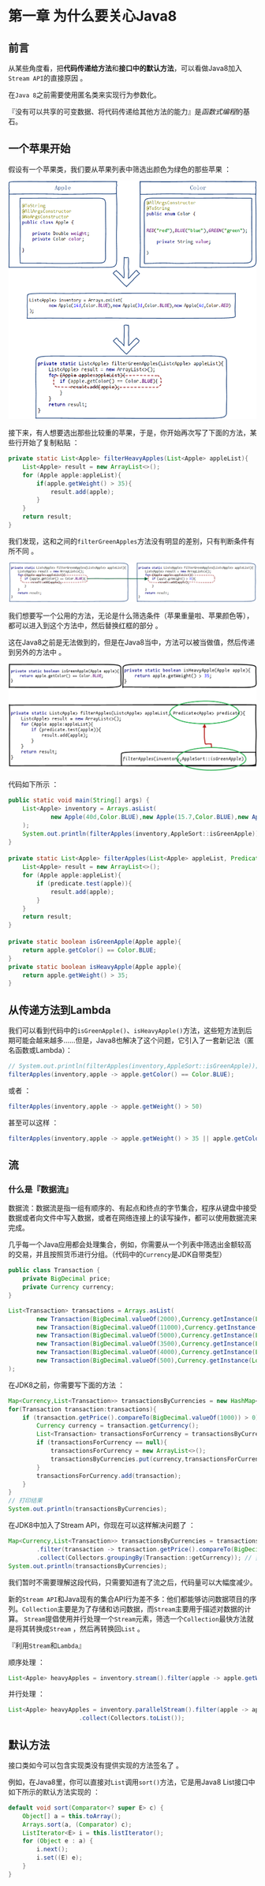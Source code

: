 # 第一章 为什么要关心Java8

## 前言

从某些角度看，把**代码传递给方法**和**接口中的默认方法**，可以看做Java8加入`Stream API`的直接原因 。

在`Java 8`之前需要使用匿名类来实现行为参数化。

『没有可以共享的可变数据、将代码传递给其他方法的能力』是*函数式编程*的基石。 

## 一个苹果开始

假设有一个苹果类，我们要从苹果列表中筛选出颜色为绿色的那些苹果 ：

![](https://raw.githubusercontent.com/zhangzhaolin/StudyNotes/master/%E6%88%AA%E5%9B%BE/Java8%E5%AE%9E%E6%88%98/Character1/1.png)

接下来，有人想要选出那些比较重的苹果，于是，你开始再次写了下面的方法，某些行开始了复制粘贴 ：

```java
private static List<Apple> filterHeavyApples(List<Apple> appleList){
    List<Apple> result = new ArrayList<>();
    for (Apple apple:appleList){
        if(apple.getWeight() > 35){
            result.add(apple);
        }
    }
    return result;
}
```

我们发现，这和之间的`filterGreenApples`方法没有明显的差别，只有判断条件有所不同 。

![](https://raw.githubusercontent.com/zhangzhaolin/StudyNotes/master/%E6%88%AA%E5%9B%BE/Java8%E5%AE%9E%E6%88%98/Character1/2.png)

我们想要写一个公用的方法，无论是什么筛选条件（苹果重量啦、苹果颜色等），都可以进入到这个方法中，然后替换红框的部分 。

这在Java8之前是无法做到的，但是在Java8当中，方法可以被当做值，然后传递到另外的方法中 。

![](https://raw.githubusercontent.com/zhangzhaolin/StudyNotes/master/%E6%88%AA%E5%9B%BE/Java8%E5%AE%9E%E6%88%98/Character1/3.png)

代码如下所示 ：

```java
public static void main(String[] args) {
    List<Apple> inventory = Arrays.asList(
            new Apple(40d,Color.BLUE),new Apple(15.7,Color.BLUE),new Apple(32.1,Color.RED)
    );
    System.out.println(filterApples(inventory,AppleSort::isGreenApple));
}

private static List<Apple> filterApples(List<Apple> appleList, Predicate<Apple> predicate){
    List<Apple> result = new ArrayList<>();
    for (Apple apple:appleList){
        if (predicate.test(apple)){
            result.add(apple);
        }
    }
    return result;
}

private static boolean isGreenApple(Apple apple){
    return apple.getColor() == Color.BLUE;
}
private static boolean isHeavyApple(Apple apple){
    return apple.getWeight() > 35;
}
```

## 从传递方法到Lambda

我们可以看到代码中的`isGreenApple()`、`isHeavyApple()`方法，这些短方法到后期可能会越来越多……但是，Java8也解决了这个问题，它引入了一套新记法（匿名函数或Lambda）：

```java
// System.out.println(filterApples(inventory,AppleSort::isGreenApple));
filterApples(inventory,apple -> apple.getColor() == Color.BLUE);
```

或者 ：

```java
filterApples(inventory,apple -> apple.getWeight() > 50)
```

甚至可以这样 ：

```java
filterApples(inventory,apple -> apple.getWeight() > 35 || apple.getColor() == Color.BLUE);
```

## 流

### 什么是『数据流』

数据流：数据流是指一组有顺序的、有起点和终点的字节集合，程序从键盘中接受数据或者向文件中写入数据，或者在网络连接上的读写操作，都可以使用数据流来完成。

几乎每一个Java应用都会处理集合，例如，你需要从一个列表中筛选出金额较高的交易，并且按照货币进行分组。（代码中的`Currency`是JDK自带类型）

```java
public class Transaction {
    private BigDecimal price;
    private Currency currency;
}
```

```java
List<Transaction> transactions = Arrays.asList(
        new Transaction(BigDecimal.valueOf(2000),Currency.getInstance(Locale.TAIWAN)),
        new Transaction(BigDecimal.valueOf(11000),Currency.getInstance(Locale.CHINA)),
        new Transaction(BigDecimal.valueOf(5000),Currency.getInstance(Locale.US)),
        new Transaction(BigDecimal.valueOf(3500),Currency.getInstance(Locale.CHINA)),
        new Transaction(BigDecimal.valueOf(4000),Currency.getInstance(Locale.TAIWAN)),
        new Transaction(BigDecimal.valueOf(500),Currency.getInstance(Locale.CHINA))
);
```

在JDK8之前，你需要写下面的方法 ：

```java
Map<Currency,List<Transaction>> transactionsByCurrencies = new HashMap<>();
for(Transaction transaction:transactions){
    if (transaction.getPrice().compareTo(BigDecimal.valueOf(1000)) > 0) {
        Currency currency = transaction.getCurrency();
        List<Transaction> transactionsForCurrency = transactionsByCurrencies.get(currency);
        if (transactionsForCurrency == null){
            transactionsForCurrency = new ArrayList<>();
            transactionsByCurrencies.put(currency,transactionsForCurrency);
        }
        transactionsForCurrency.add(transaction);
    }
}
// 打印结果
System.out.println(transactionsByCurrencies);
```

在JDK8中加入了Stream API，你现在可以这样解决问题了 ：

```java
Map<Currency,List<Transaction>> transactionsByCurrencies = transactions.stream()
        .filter(transaction -> transaction.getPrice().compareTo(BigDecimal.valueOf(1000)) > 0) // 筛选金额较高的交易
        .collect(Collectors.groupingBy(Transaction::getCurrency)); // 按照货币进行分组
System.out.println(transactionsByCurrencies);
```

我们暂时不需要理解这段代码，只需要知道有了流之后，代码量可以大幅度减少。

新的`Stream API`和Java现有的集合API行为差不多：他们都能够访问数据项目的序列。`Collection`主要是为了存储和访问数据，而`Stream`主要用于描述对数据的计算。 `Stream`提倡使用并行处理一个`Stream`元素，筛选一个`Collection`最快方法就是将其转换成`Stream` ，然后再转换回`List` 。

『利用`Stream`和`Lambda`』

顺序处理 ：

```java
List<Apple> heavyApples = inventory.stream().filter(apple -> apple.getWeight().compareTo(30d) > 0).collect(Collectors.toList());
```

并行处理 ：

```java
List<Apple> heavyApples = inventory.parallelStream().filter(apple -> apple.getWeight().compareTo(30d) > 0)
                    .collect(Collectors.toList());
```



## 默认方法

接口类如今可以包含实现类没有提供实现的方法签名了 。

例如，在Java8里，你可以直接对`List`调用`sort()`方法，它是用Java8 List接口中如下所示的默认方法实现的 ：

```java
default void sort(Comparator<? super E> c) {
    Object[] a = this.toArray();
    Arrays.sort(a, (Comparator) c);
    ListIterator<E> i = this.listIterator();
    for (Object e : a) {
        i.next();
        i.set((E) e);
    }
}
```



